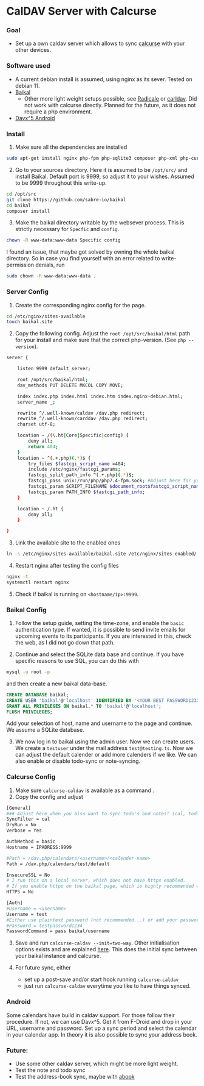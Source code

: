 # CalDAV Server with Calcurse

### Goal

- Set up a own caldav server which allows to sync [calcurse](https://www.calcurse.org/) with your other devices.

### Software used

- A current debian install is assumed, using nginx as its sever. Tested on debian 11.
- [Baikal](https://sabre.io/baikal/)
    - Other more light weight setups possible, see [Radicale](https://radicale.org/v3.html) or [carldav](https://github.com/ksokol/carldav). Did not work with calcurse directly. Planned for the future, as it does not require a php environment.
- [Davx^5 Android](https://www.davx5.com/)

### Install

1. Make sure all the dependencies are installed

```sh
sudo apt-get install nginx php-fpm php-sqlite3 composer php-xml php-curl -y
```

2. Go to your sources directory. Here it is assumed to be `/opt/src/` and install Baikal. Default port is 9999, so adjust it to your wishes. Assumed to be 9999 throughout this write-up.

```sh
cd /opt/src
git clone https://github.com/sabre-io/baikal
cd baikal
composer install
```
3. Make the baikal directory writable by the websever process. This is strictly necessary for `Specfic` and `config`.

```sh
chown -R www-data:www-data Specific config
```

I found an issue, that maybe got solved by owning the whole baikal directory. So in case you find yourself with an error related to write-permission denials, run

```sh
sudo chown -R www-data:www-data .
```

### Server Config

1. Create the corresponding nginx config for the page.

```sh
cd /etc/nginx/sites-available
touch baikal.site
```

2. Copy the following config. Adjust the `root /opt/src/baikal/html` path for your install and make sure that the correct php-version. (See `php --version`).

```sh
server {

    listen 9999 default_server;

    root /opt/src/baikal/html;
    dav_methods PUT DELETE MKCOL COPY MOVE;

    index index.php index.html index.htm index.nginx-debian.html;
    server_name _;

    rewrite ^/.well-known/caldav /dav.php redirect;
    rewrite ^/.well-known/carddav /dav.php redirect;
    charset utf-8;

    location ~ /(\.ht|Core|Specific|config) {
        deny all;
        return 404;
    }
    location ~ ^(.+.php)(.*)$ {
        try_files $fastcgi_script_name =404;
        include /etc/nginx/fastcgi_params;
        fastcgi_split_path_info ^(.+.php)(.*)$;
	    fastcgi_pass unix:/run/php/php7.4-fpm.sock; #Adjust here for your version
        fastcgi_param SCRIPT_FILENAME $document_root$fastcgi_script_name;
        fastcgi_param PATH_INFO $fastcgi_path_info;
    }

    location ~ /.ht {
        deny all;
    }

}
```

3. Link the available site to the enabled ones

```sh
ln -s /etc/nginx/sites-available/baikal.site /etc/nginx/sites-enabled/
```

4. Restart nginx after testing the config files

```sh
nginx -t
systemctl restart nginx
```

5. Check if baikal is running on `<hostname/ip>:9999`.

### Baikal Config

1. Follow the setup guide, setting the time-zone, and enable the `basic` authentication type. If wanted, it is possible to send invite emails for upcoming events to its participants. If you are interested in this, check the web, as I did not go down that path.

2. Continue and select the SQLite data base and continue. If you have specific reasons to use SQL, you can do this with

```sh
mysql -u root -p
```

and then create a new baikal data-base.

```sql
CREATE DATABASE baikal;
CREATE USER 'baikal'@'localhost' IDENTIFIED BY '<YOUR BEST PASSWORD123>';
GRANT ALL PRIVILEGES ON baikal.* TO 'baikal'@'localhost';
FLUSH PRIVILEGES;
```
Add your selection of host, name and username to the page and continue. We assume a SQLite database.

3. We now log in to baikal using the admin user. Now we can create users. We create a `testuser` under the mail address `test@testing.ts`. Now we can adjust the default calender or add more calenders if we like. We can also enable or disable todo-sync or note-syncing.

### Calcurse Config

1. Make sure `calcurse-caldav` is available as a command .
2. Copy the config and adjust

```sh
[General]
### Adjust here when you also want to sync todo's and notes! (cal, todo, note)
SyncFilter = cal
DryRun = No
Verbose = Yes

AuthMethod = basic
Hostname = IPADRESS:9999

#Path = /dav.php/calendars/<username>/<calender-name>
Path = /dav.php/calendars/test/default

InsecureSSL = No
# I run this on a local server, which does not have https enabled.
# If you enable https on the baikal page, which is highly recommended when running it open to the web, change this to Yes
HTTPS = No

[Auth]
#Username = <username>
Username = test
#Either use plaintext password (not recommended...) or add your password to your CLI password manager (pass) under baikal/username
#Password = testpassword1234
PasswordCommand = pass baikal/username
```
3. Save and run `calcurse-caldav --init=two-way`. Other initialisation options exists and are explained [here](https://www.calcurse.org/files/calcurse-caldav.html). This does the initial sync between your baikal instance and calcurse.

4. For future sync, either
    - set up a post-save and/or start hook running `calcurse-caldav`
    - just run `calcurse-caldav` everytime you like to have things synced.

### Android

Some calendars have build in caldav support. For those follow their procedure.
If not, we can use Davx^5. Get it from F-Droid and drop in your URL, username and password. Set up a sync period and select the calendar in your calendar app.
In theory it is also possible to sync your address book.


### Future:

- Use some other caldav server, which might be more light weight.
- Test the note and todo sync
- Test the address-book sync, maybe with [abook](https://abook.sourceforge.io/)
